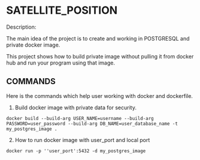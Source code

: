 # SATELLITE_POSITION 

Description:

The main idea of the project is to create and working in POSTGRESQL and private docker image.


This project shows how to build private image without pulling it from docker hub and run your program using that image.

## COMMANDS
Here is the commands which help user working with docker and dockerfile.

1) Build docker image with private data for security.

```docker build --build-arg USER_NAME=username --build-arg PASSWORD=user_password --build-arg DB_NAME=user_database_name -t my_postgres_image .```

2) How to run docker image with user_port and local port

```docker run -p ''user_port':5432 -d my_postgres_image```

